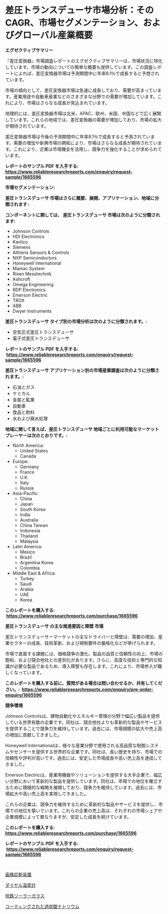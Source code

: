<p><h1>差圧トランスデューサ市場分析：そのCAGR、市場セグメンテーション、およびグローバル産業概要</h1></p><p><strong>エグゼクティブサマリー</strong></p>
<p><p>『差圧変換器』市場調査レポートのエグゼクティブサマリーは、市場状況に特化しています。市場の動向についての簡単な概要も提供しています。この調査レポートによれば、差圧変換器市場は予測期間中に年率8.1％で成長すると予想されています。</p><p>市場の傾向として、差圧変換器市場は急速に成長しており、需要が高まっています。産業用途や自動車産業などのさまざまな分野での需要が増加しています。これにより、市場はさらなる成長が見込まれています。</p><p>地理的には、差圧変換器市場は北米、APAC、欧州、米国、中国などで広く展開しています。これらの地域では、差圧変換器の需要が増加しており、市場の拡大が期待されています。</p><p>差圧変換器市場は今後の予測期間中に年率8.1％で成長すると予測されています。需要の増加や新興市場の開拓により、市場はさらなる成長が期待されています。これにより、企業は市場機会を活用し、競争力を強化することが求められています。</p></p>
<p><strong>レポートのサンプル PDF を入手する: <a href="https://www.reliableresearchreports.com/enquiry/request-sample/1665596">https://www.reliableresearchreports.com/enquiry/request-sample/1665596</a></strong></p>
<p><strong>市場セグメンテーション:</strong></p>
<p><strong> 差圧トランスデューサ 市場はさらに概要、展開、アプリケーション、地域に分類されます :</strong></p>
<p><strong>コンポーネントに関しては、 差圧トランスデューサ 市場は次のように分類されます: &nbsp;</strong></p>
<p><ul><li>Johnson Controls</li><li>HDI Electronics</li><li>Kavlico</li><li>Siemens</li><li>Altheris Sensors & Controls</li><li>NXP Semiconductors</li><li>Honeywell International</li><li>Mamac System</li><li>Rixen Messtechnik</li><li>Ashcroft</li><li>Omega Engineering</li><li>RDP Electronics</li><li>Emerson Electric</li><li>TROX</li><li>ABB</li><li>Dwyer Instruments</li></ul></p>
<p><strong> 差圧トランスデューサ タイプ別の市場分析は次のように分類されます。:</strong></p>
<p><ul><li>空気圧式差圧トランスデューサ</li><li>電子式差圧トランスデューサ</li></ul></p>
<p><strong>レポートのサンプル PDF を入手する: &nbsp;<a href="https://www.reliableresearchreports.com/enquiry/request-sample/1665596">https://www.reliableresearchreports.com/enquiry/request-sample/1665596</a></strong></p>
<p><strong> 差圧トランスデューサ アプリケーション別の市場産業調査は次のように分類されます。:</strong></p>
<p><ul><li>石油とガス</li><li>ケミカル</li><li>金属と鉱業</li><li>自動車</li><li>食品と飲料</li><li>水および廃水処理</li></ul></p>
<p><strong>地域に関して言えば、差圧トランスデューサ 地域ごとに利用可能なマーケットプレーヤーは次のとおりです。:</strong></p>
<p><ul>
    <li>
        North America:
        <ul>
            <li>United States</li>
            <li>Canada</li>
        </ul>
    </li>
    <li>
        Europe:
        <ul>
            <li>Germany</li>
            <li>France</li>
            <li>U.K.</li>
            <li>Italy</li>
            <li>Russia</li>
        </ul>
    </li>
    <li>
        Asia-Pacific:
        <ul>
            <li>China</li>
            <li>Japan</li>
            <li>South Korea</li>
            <li>India</li>
            <li>Australia</li>
            <li>China Taiwan</li>
            <li>Indonesia</li>
            <li>Thailand</li>
            <li>Malaysia</li>
        </ul>
    </li>
    <li>
        Latin America:
        <ul>
            <li>Mexico</li>
            <li>Brazil</li>
            <li>Argentina Korea</li>
            <li>Colombia</li>
        </ul>
    </li>
    <li>
        Middle East & Africa:
        <ul>
            <li>Turkey</li>
            <li>Saudi</li>
            <li>Arabia</li>
            <li>UAE</li>
            <li>Korea</li>
        </ul>
    </li>
    </ul></p>
<p><strong>このレポートを購入する: &nbsp;<a href="https://www.reliableresearchreports.com/purchase/1665596">https://www.reliableresearchreports.com/purchase/1665596</a></strong></p>
<p><strong>差圧トランスデューサ の主な推進要因と障壁 市場</strong></p>
<p><p>差圧トランスデューサーマーケットの主なドライバーと障壁は、需要の増加、産業セクターの成長、技術革新、および規制要件の厳格化などが挙げられます。</p><p>市場で直面する課題には、価格競争の激化、製品の品質と信頼性の向上、市場の飽和、および競合他社との差別化があります。さらに、高度な技術と専門的な知識が必要な製品であるため、導入障壁も存在します。これにより、市場参入が難しくなっています。</p></p>
<p><strong>このレポートを購入する前に、質問がある場合は問い合わせるか、共有してください。:&nbsp; <a href="https://www.reliableresearchreports.com/enquiry/pre-order-enquiry/1665596">https://www.reliableresearchreports.com/enquiry/pre-order-enquiry/1665596</a></strong></p>
<p><strong>競争環境</strong></p>
<p><p>Johnson Controlsは、建物自動化やエネルギー管理の分野で幅広い製品を提供している世界有数の企業です。同社は、競合他社よりも革新的な製品やサービスを提供することで競争力を維持しています。過去には、市場規模の拡大や売上高の増加に貢献してきました。</p><p>Honeywell Internationalは、様々な産業分野で使用される高品質な制御システムやセンサーを提供する世界的な企業です。同社は、長い歴史を持ち、市場での信頼性や評判が高いです。過去には、安定した市場成長や高い売上高を達成してきました。</p><p>Emerson Electricは、産業用機器やソリューションを提供する大手企業で、幅広い分野において革新的な製品を提供しています。同社は、市場での地位を確立するために積極的な戦略を展開しており、競争力を維持しています。過去には、市場拡大や高い売上高を実現してきました。</p><p>これらの企業は、競争力を維持するために革新的な製品やサービスを提供し、市場での地位を築いています。これらの企業の売上高は、それぞれの市場シェアや企業規模によって異なりますが、安定した成長を続けています。</p></p>
<p><strong>このレポートを購入する: &nbsp; <a href="https://www.reliableresearchreports.com/purchase/1665596">https://www.reliableresearchreports.com/purchase/1665596</a></strong></p>
<p><strong>レポートのサンプル PDF を入手する: &nbsp;<a href="https://www.reliableresearchreports.com/enquiry/request-sample/1665596">https://www.reliableresearchreports.com/enquiry/request-sample/1665596</a></strong><strong></strong></p>
<p>&nbsp;</p>
<p><p><a href="https://github.com/marbadji/Market-Research-Report-List-1/blob/main/631635714832.md">画像診断装置</a></p><p><a href="https://github.com/KaydenJohns1964/Market-Research-Report-List-1/blob/main/108193714833.md">ダイヤル温度計</a></p><p><a href="https://medium.com/@wadeavis5656202/%E4%BD%8E%E9%89%84%E3%82%BD%E3%83%BC%E3%83%A9%E3%83%BC%E3%82%AC%E3%83%A9%E3%82%B9%E5%B8%82%E5%A0%B4-%E7%A8%AE%E9%A1%9E-%E5%BF%9C%E7%94%A8-%E5%9C%B0%E7%90%86%E3%81%AB%E3%82%88%E3%82%8B%E5%8C%85%E6%8B%AC%E7%9A%84%E3%81%AA%E8%A9%95%E4%BE%A1-342de83924b1">低鉄ソーラーガラス</a></p><p><a href="https://medium.com/@lewis15david/%E3%82%B3%E3%83%BC%E3%83%86%E3%82%A3%E3%83%B3%E3%82%B0%E3%81%95%E3%82%8C%E3%81%9F%E3%82%BD%E3%83%BC%E3%83%80%E9%81%8E%E7%82%AD%E9%85%B8%E5%A1%A9%E3%81%AE%E5%B8%82%E5%A0%B4%E5%B1%95%E6%9C%9B-%E6%A5%AD%E7%95%8C%E6%A6%82%E8%A6%81%E3%81%A8%E4%BA%88%E6%B8%AC-2024%E5%B9%B4%E3%81%8B%E3%82%892031%E5%B9%B4-636962000cd6">コーティングされた過炭酸ナトリウム</a></p></p>